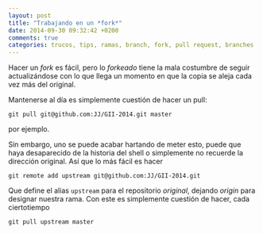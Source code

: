 ```yaml
---
layout: post
title: "Trabajando en un *fork*"
date: 2014-09-30 09:32:42 +0200
comments: true
categories: trucos, tips, ramas, branch, fork, pull request, branches
---
```


Hacer un *fork* es fácil, pero lo *forkeado* tiene la mala costumbre de seguir actualizándose con lo que llega un momento en que la copia se aleja cada vez más del original.

Mantenerse al día es simplemente cuestión de hacer un pull:
```
git pull git@github.com:JJ/GII-2014.git master
```
por ejemplo.

Sin embargo, uno se puede acabar hartando de meter esto, puede que haya desaparecido de la historia del shell o simplemente no recuerde la dirección original. Así que lo más fácil es hacer

```
git remote add upstream git@github.com:JJ/GII-2014.git 
```

Que define el alias `upstream` para el repositorio *original*, dejando *origin* para designar nuestra rama. Con este es simplemente cuestión de hacer, cada ciertotiempo

```
git pull upstream master
```
